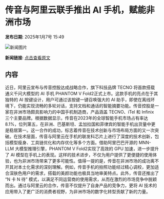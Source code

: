 # 传音与阿里云联手推出 AI 手机，赋能非洲市场

**发布日期**: 2025年1月7号 15:49

![新闻图片](https://upload.chinaz.com/2025/0107/6387186172262075322173789.png)

**新闻链接**: [点击查看原文](https://www.aibase.com/zh/news/14531)

## 内容

近日，阿里云宣布与传音控股达成战略合作，旗下科技品牌 TECNO 将首款搭载通义千问大模型的 AI 手机 PHANTOM V Fold2正式上市。这款手机的亮点在于其独特的 AI 按键设计，用户可通过该按键一键召唤强大的 AI 助手，即使在离线环境下，仍能实现流畅的多轮对话，支持文档和通话的智能摘要功能。传音控股是一家在非洲市场颇具影响力的中国手机制造商，产品涵盖 TECNO、iTel 和 Infinix 三个主要品牌。根据数据显示，传音在2023年的全球智能手机市场占有率达8.1%，位列第五，在非洲、巴基斯坦、孟加拉国和菲律宾的智能手机出货量中更是稳居第一。这一合作的成功，标志着传音在技术创新与市场布局方面的又一次突破。在技术层面，传音与阿里云在手机的联发科芯片上进行了深度的技术创新，包括模型瘦身、工具链优化和内存优化等多个方面。借助阿里巴巴开源的 MNN-LLM 大模型推理引擎，PHANTOM V Fold2实现了高效的 GPU 加速，进一步提升了 AI 模型在手机上的表现。这样的技术进步，不仅为用户提供了更便捷的使用体验，也为非洲市场带来了更多可能性。值得一提的是，传音在非洲市场的成功离不开其对本土化需求的深刻理解。例如，传音手机的拍照功能经过精心调校，更加适合深肤色用户的需求，搭载的美颜功能也极具当地审美特点。此外，传音还推出了 “N 卡 N 待” 模式，以满足不同运营商的使用需求，从而在激烈的市场竞争中脱颖而出。通过与阿里云的合作，传音不仅提升了自身产品的竞争力，更将 AI 技术的应用带入了更广泛的消费者视野，为非洲市场的数字化转型贡献了新的力量。
